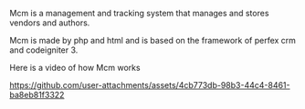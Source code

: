 Mcm is a management and tracking system that manages and stores vendors and authors.

Mcm is made by php and html and is based on the framework of perfex crm and codeigniter 3.

Here is a video of how Mcm works 

https://github.com/user-attachments/assets/4cb773db-98b3-44c4-8461-ba8eb81f3322

